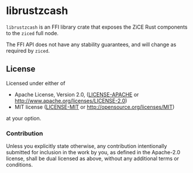 # librustzcash

`librustzcash` is an FFI library crate that exposes the ZiCE Rust components to
the `ziced` full node.

The FFI API does not have any stability guarantees, and will change as required
by `ziced`.

## License

Licensed under either of

 * Apache License, Version 2.0, ([LICENSE-APACHE](../LICENSE-APACHE) or
   http://www.apache.org/licenses/LICENSE-2.0)
 * MIT license ([LICENSE-MIT](../LICENSE-MIT) or http://opensource.org/licenses/MIT)

at your option.

### Contribution

Unless you explicitly state otherwise, any contribution intentionally
submitted for inclusion in the work by you, as defined in the Apache-2.0
license, shall be dual licensed as above, without any additional terms or
conditions.

